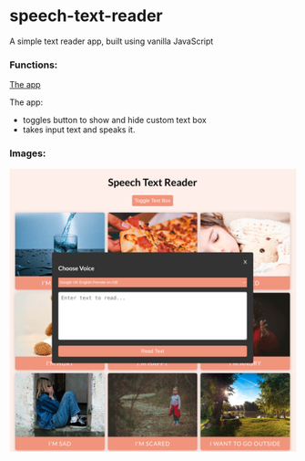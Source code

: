 # speech-text-reader

A simple text reader app, built using vanilla JavaScript

### Functions:

[The app](https://tn-space.github.io/speech-text-reader/)

The app:

- toggles button to show and hide custom text box
- takes input text and speaks it.

### Images:

<img src="./speech-text-reader/img/app.png">
